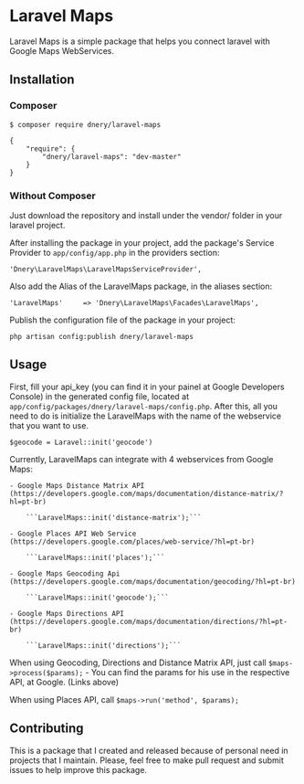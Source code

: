 # Laravel Maps

Laravel Maps is a simple package that helps you connect laravel with Google Maps WebServices.

## Installation

### Composer

```
$ composer require dnery/laravel-maps 
```

```
{
    "require": {
        "dnery/laravel-maps": "dev-master"
    }
}
```

### Without Composer

Just download the repository and install under the vendor/ folder in your laravel project.

After installing the package in your project, add the package's Service Provider to ```app/config/app.php``` in the providers section:

```
'Dnery\LaravelMaps\LaravelMapsServiceProvider',
```

Also add the Alias of the LaravelMaps package, in the aliases section:

```
'LaravelMaps'	  => 'Dnery\LaravelMaps\Facades\LaravelMaps',
```

Publish the configuration file of the package in your project:
```
php artisan config:publish dnery/laravel-maps
```

## Usage

First, fill your api_key (you can find it in your painel at Google Developers Console) in the generated config file, located at ```app/config/packages/dnery/laravel-maps/config.php```.
After this, all you need to do is initialize the LaravelMaps with the name of the webservice that you want to use.

```
$geocode = Laravel::init('geocode')
```

Currently, LaravelMaps can integrate with 4 webservices from Google Maps:

	- Google Maps Distance Matrix API (https://developers.google.com/maps/documentation/distance-matrix/?hl=pt-br)

		```LaravelMaps::init('distance-matrix');```

	- Google Places API Web Service (https://developers.google.com/places/web-service/?hl=pt-br)

		```LaravelMaps::init('places');```

	- Google Maps Geocoding Api (https://developers.google.com/maps/documentation/geocoding/?hl=pt-br)

		```LaravelMaps::init('geocode');```

	- Google Maps Directions API (https://developers.google.com/maps/documentation/directions/?hl=pt-br)
	
		```LaravelMaps::init('directions');```



When using Geocoding, Directions and Distance Matrix API, just call ```$maps->process($params);```
	- You can find the params for his use in the respective API, at Google. (Links above)

When using Places API, call ```$maps->run('method', $params);```

## Contributing

This is a package that I created and released because of personal need in projects that I maintain. Please, feel free to make pull request and submit issues to help improve this package.
